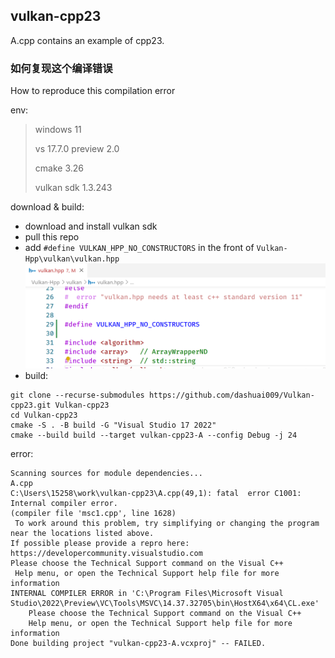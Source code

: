 ## vulkan-cpp23

A.cpp contains an example of cpp23.

### 如何复现这个编译错误

How to reproduce this compilation error

env:
> windows 11
> 
> vs 17.7.0 preview 2.0
> 
> cmake 3.26
> 
> vulkan sdk 1.3.243

download & build:

- download and install vulkan sdk
- pull this repo
- add `#define VULKAN_HPP_NO_CONSTRUCTORS` in the front of `Vulkan-Hpp\vulkan\vulkan.hpp`
  ![img](img/p1.png)
- build:
```
git clone --recurse-submodules https://github.com/dashuai009/Vulkan-cpp23.git Vulkan-cpp23
cd Vulkan-cpp23
cmake -S . -B build -G "Visual Studio 17 2022"
cmake --build build --target vulkan-cpp23-A --config Debug -j 24
```

error:
```
Scanning sources for module dependencies...
A.cpp
C:\Users\15258\work\vulkan-cpp23\A.cpp(49,1): fatal  error C1001: Internal compiler error.
(compiler file 'msc1.cpp', line 1628)
 To work around this problem, try simplifying or changing the program near the locations listed above.
If possible please provide a repro here: https://developercommunity.visualstudio.com
Please choose the Technical Support command on the Visual C++
 Help menu, or open the Technical Support help file for more information
INTERNAL COMPILER ERROR in 'C:\Program Files\Microsoft Visual Studio\2022\Preview\VC\Tools\MSVC\14.37.32705\bin\HostX64\x64\CL.exe'
    Please choose the Technical Support command on the Visual C++
    Help menu, or open the Technical Support help file for more information
Done building project "vulkan-cpp23-A.vcxproj" -- FAILED.
```
